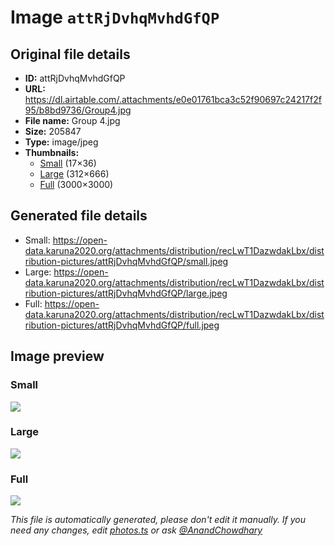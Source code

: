 # Image `attRjDvhqMvhdGfQP`

## Original file details

- **ID:** attRjDvhqMvhdGfQP
- **URL:** https://dl.airtable.com/.attachments/e0e01761bca3c52f90697c24217f2f95/b8bd9736/Group4.jpg
- **File name:** Group 4.jpg
- **Size:** 205847
- **Type:** image/jpeg
- **Thumbnails:**
  - [Small](https://dl.airtable.com/.attachmentThumbnails/79cbd71bbe19c1954e148b3430d16bda/817452e4) (17×36)
  - [Large](https://dl.airtable.com/.attachmentThumbnails/eda032b977278b8354815ff0c191268e/187f552c) (312×666)
  - [Full](https://dl.airtable.com/.attachmentThumbnails/7723776805abe899177723d9350a7fc8/a3b87201) (3000×3000)

## Generated file details

- Small: https://open-data.karuna2020.org/attachments/distribution/recLwT1DazwdakLbx/distribution-pictures/attRjDvhqMvhdGfQP/small.jpeg
- Large: https://open-data.karuna2020.org/attachments/distribution/recLwT1DazwdakLbx/distribution-pictures/attRjDvhqMvhdGfQP/large.jpeg
- Full: https://open-data.karuna2020.org/attachments/distribution/recLwT1DazwdakLbx/distribution-pictures/attRjDvhqMvhdGfQP/full.jpeg

## Image preview

### Small

![](https://open-data.karuna2020.org/attachments/distribution/recLwT1DazwdakLbx/distribution-pictures/attRjDvhqMvhdGfQP/small.jpeg)

### Large

![](https://open-data.karuna2020.org/attachments/distribution/recLwT1DazwdakLbx/distribution-pictures/attRjDvhqMvhdGfQP/large.jpeg)

### Full

![](https://open-data.karuna2020.org/attachments/distribution/recLwT1DazwdakLbx/distribution-pictures/attRjDvhqMvhdGfQP/full.jpeg)

_This file is automatically generated, please don't edit it manually. If you need any changes, edit [photos.ts](/photos.ts) or ask [@AnandChowdhary](https://github.com/AnandChowdhary)_
